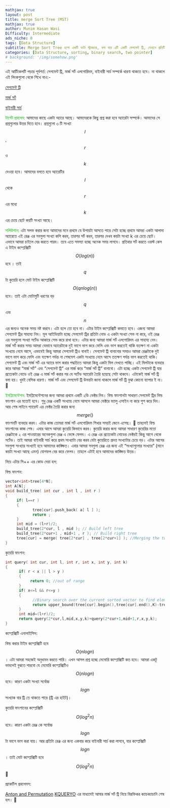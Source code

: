 ```yaml
---
mathjax: true
layout: post
title: merge Sort Tree (MST)
mathjax: true
author: Munim Hasan Wasi
Difficulty: Intermediate
ads_niche: 0
tags: [Data Structure]
subtitle: Merge Sort Tree হলো একটি ডাটা স্ট্রাকচার, বলা যায় এটি একটি সেগমেন্ট ট্রি, যেখানে প্রতিটি নোডে আমরা এটি ভ্যালু না রেখে নির্দিষ্ট সীমার সব ডাটাকে একটি লিস্ট/ভেক্টর/অ্যারেতে সর্ট করে রাখি। এটি বিভিন্ন সমস্যা সমাধান করতে সাহায্য করে। এটিতে কাজ করার জন্য মার্জ সর্টও ভালো করে বোঝাটা জরুরি।
categories: [Data Structure, sorting, binary search, two pointer]
# background: '/img/somehow.png'
---
```


<!-- This is also a comment in markdown -->

এই আর্টিকেলটি পড়ার পূর্বশর্ত: সেগমেন্ট ট্রি, মার্জ সর্ট এলগোরিদম, বাইনারী সার্চ সম্পর্কে ধারণা থাকতে হবে। না থাকলে এই লিংকগুলো থেকে শিখে নাও:-

[সেগমেন্ট ট্রি](http://www.shafaetsplanet.com/?p=1557)

[মার্জ সর্ট](https://duoblogger.github.io/2019/06/26/merge-sort.html)

[বাইনারী সার্চ](http://www.shafaetsplanet.com/?p=2279)

<span style="color:#02b300">টার্গেট প্রবলেম:</span> আমাদের কাছে একটা অ্যারে আছে। আমাদেরকে কিছু প্রশ্ন করা হবে অ্যারেটা সম্পর্কে। আমাদের সে প্রশ্নগুলোর উত্তর দিতে হবে। প্রশ্নগুলো ৩ টি সংখ্যা $$l$$, $$r$$ ও $$k$$ দেওয়া হবে। আমাদের বলতে হবে অ্যারেটির $$l$$ থেকে $$r$$ এর মধ্যে $$k$$ এর চেয়ে ছোট কয়টি সংখ্যা আছে।

<span style="color:#02b300">সলিউশান:</span> এটা সলভ করার জন্য আমাদের মনে প্রথমে যে উপায়টা আসতে পারে সেটা হচ্ছে প্রথমে আমরা একটা আলাদা অ্যারেতে এই রেঞ্জ এর সবগুলা সংখ্যা কপি করব, তারপর সর্ট করব, তারপর দেখব কয়টা সংখ্যা k এর চেয়ে ছোট। এভাবে আমরা চাইলে বের করতে পারব। তবে এতে সমস্যা হচ্ছে অনেক সময় লাগবে। প্রতিবার সর্ট করতে ওরস্ট কেস এ টাইম কম্প্লেক্সিটি $$O(log(n))$$ হবে । তাই $$q$$ টা কুয়েরি হলে মোট টাইম কম্প্লেক্সিটি $$O(qnlog(n))$$ হবে। তাই এটা মোটামুটি ধরণের বড় $$q$$ এবং $$n$$ এর জন্যও অনেক সময় নষ্ট করবে। এটা হলে তো হবে না। এটার টাইম কম্প্লেক্সিটি কমাতে হবে। এজন্য আমরা সেগমেন্ট ট্রির সাহায্য নিব। মূল আইডিয়াটা হচ্ছে সেগমেন্ট ট্রির প্রতিটা নোড এ একটা সংখ্যা সেভ না করে, ওই রেঞ্জ এর সবগুলো সংখ্যা সর্টেড আকারে সেভ করে রাখা হবে। এটার জন্য আমরা মার্জ সর্ট এলগোরিদম এর সাহায্য নেব। মার্জ সর্ট করার সময় আমরা যেভাবে অ্যারেটাকে দুই ভাগে ভাগ করে ফেলি এবং ভাগ করতেই থাকি যতক্ষণ না একটা সংখ্যায় নেমে আসে, এভাবেই কিন্তু আমরা সেগমেন্ট ট্রিও বানাই। সেগমেন্ট ট্রি বানানোর সময়ও আমরা রেঞ্জটাকে দুই ভাগে ভাগ করে ফেলি এবং যতক্ষণ পর্যন্ত না শেষমেশ একটা সংখ্যায় নেমে আসে ততক্ষণ পর্যন্ত ভাগ করতেই থাকি। সেগমেন্ট ট্রি এবং মার্জ সর্ট এর অ্যারে ভাগ করার পদ্ধতিতে আমরা কিন্তু একটা মিল দেখতে পাচ্ছি। এই মিলটাকে ব্যবহার করে আমরা “মার্জ সর্ট” এবং “সেগমেন্ট ট্রি” এর মার্জ করে “মার্জ সর্ট ট্রি” বানাবো। এটা হচ্ছে একটা সেগমেন্ট ট্রি যার প্রত্যেকটা নোডে ওই রেঞ্জ এ মার্জ সর্ট করার পর যে সর্টেড অ্যারেটা তৈরি হয়েছে সেটা থাকবে। এটাকেই মার্জ সর্ট ট্রি বলা হয়। খুবই বেসিক ধারণা। মার্জ সর্ট এবং সেগমেন্ট ট্রি উভয়টা জানা থাকলে মার্জ সর্ট ট্রি বুঝা কোনো ব্যাপার ই না। 🙂

<span style="color:#02b300">ইমপ্লিমেন্টেশন:</span> ইমপ্লিমেন্টেশনের জন্য আমরা প্রথমে একটি ২ডি ভেক্টর নিব। বিল্ড ফাংশানটা সাধারণ সেগমেন্ট ট্রির বিল্ড ফাংশান এর মতোই হবে। শুধু রেঞ্জ একটি সংখ্যায় নেমে আসলে আমরা ভেক্টরে ভ্যালু এসাইন না করে পুশ করে দিব। আর শেষ লাইনে প্যারেন্ট এর ভেক্টর তৈরি করার জন্য $$merge()$$ ফাংশনটি ব্যবহার করব। এটার কাজ তোমরা মার্জ সর্ট এলগোরিদম শিখার সময়ই জেনে এসেছ। 🙂 তাহলেই বিল্ড ফাংশানের কাজ শেষ। এবার আসে আমরা কুয়েরি কিভাবে করব। কুয়েরি করার জন্য আমরা সাধারণ কুয়েরির মতো রেঞ্জটাকে ২ এর পাওয়ারের অনেকগুলা রেঞ্জ এ ভেঙ্গে ফেলব। এ রেঞ্জ এর প্রত্যেকটা নোডের ভেক্টরই কিন্তু আগে থেকে সর্টেড। তাই আমরা বাইনারী সার্চ করে প্রথম সংখ্যাটা বের করব যেটা কুয়েরিতে প্রদত্ত সংখ্যাটার চেয়ে বড়। এটার আগের সবগুলা সংখ্যার সংখ্যাই হবে আমাদের কাঙ্ক্ষিত। এবার আমরা সবগুলা রেঞ্জ এর জন্য এই “সংখ্যাগুলোর সংখ্যার” (মানে কয়টা সংখ্যা আছে এমন) যোগফল বের করে ফেলব। তাহলে এটাই হবে আমাদের কাঙ্ক্ষিত উত্তর।

নিচে এটার সি++ এর কোড দেয়া হল:

বিল্ড ফাংশন:

```cpp
vector<int>tree[4*N];
int A[N];
void build_tree( int cur , int l , int r )
{
     if( l==r )
     {
            tree[cur].push_back( a[ l ] );
            return ;
     }
     int mid = (l+r)/2;
     build_tree(2*cur, l , mid ); // Build left tree
     build_tree(2*cur+1 , mid+1 , r ); // Build right tree
     tree[cur] = merge( tree[2*cur] , tree[2*cur+1] ); //Merging the two sorted arrays
}
```

কুয়েরি ফাংশন:

```cpp
int query( int cur, int l, int r, int x, int y, int k)
{
      if( r < x || l > y )
      {
           return 0; //out of range
      }
      if( x<=l && r<=y )
      {
            //Binary search over the current sorted vector to find elements smaller than K
            return upper_bound(tree[cur].begin(),tree[cur].end(),K)-tree[cur].begin();
      }
      int mid=(l+r)/2;
      return query(2*cur,l,mid,x,y,k)+query(2*cur+1,mid+1,r,x,y,k);
}
```

কম্প্লেক্সিটি এনালাইসিস:

বিল্ড করার টাইম কম্প্লেক্সিটি হবে $$O(nlogn)$$। এটা আমরা সহজেই অনুধাবন করতে পারি। এখন আসল প্রশ্ন হচ্ছে মেমোরি কম্প্লেক্সিটি কত হবে। আমরা একটু ভাবলেই বুঝতে পারবো যে মেমোরি কম্প্লেক্সিটিও $$O(nlogn)$$ হবে। কারণ একটা সংখ্যা সর্বোচ্চ $$logn$$ সংখ্যাক বার ট্রি তে থাকতে পারে (ট্রি এর হাইট)।

কুয়েরি ফাংশানের কম্প্লেক্সিটি $$O(log^{2} n)$$ হবে। কারণ একটা রেঞ্জ কে সর্বোচ্চ $$logn$$ টা ভাগে ভাগ করা যায়। আর প্রতিটা রেঞ্জ এর জন্য একবার করে বাইনারী সার্চ করা লাগবে, যার কম্প্লেক্সিটি $$logn$$। তাই মোট কম্প্লেক্সিটি হবে $$O(log^{2} n)$$ 🙂

প্র্যাকটিস প্রবলেমস:

[Anton and Permutation](http://codeforces.com/contest/785/problem/E)
[KQUERYO](https://www.spoj.com/problems/KQUERYO/)
এর মাধ্যমেই আমার মার্জ সর্ট ট্রি নিয়ে বিরক্তিকর ক্যাচক্যাচানি শেষ হল। 🙂
